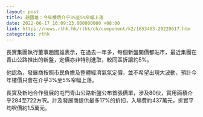 ```yaml
---
layout: post
title: 趙國雄：今年樓價介乎3%至5%窄幅上落
date: 2022-06-17 16:09:23.000000000 +08:00
link: https://news.rthk.hk/rthk/ch/component/k2/1653463-20220617.htm
categories: rthk
---
```


長實集團執行董事趙國雄表示，在過去一年多，每個新盤開價都貼市，最近集團在青山公路推出的新盤，定價亦非特別進取，較同區折讓約5%。

他認為，發展商按照市民負擔及整體經濟氣氛定價，並不希望出現大波動，預計今年樓價只會在介乎3%至5%窄幅上落。

長實及新地合作發展的屯門青山公路新盤公布首張價單，涉及80伙，實用面積介乎284至722方呎。計及發展商提供最多17%的折扣，入場費約437萬元，折實平均呎價約1.5萬元。
